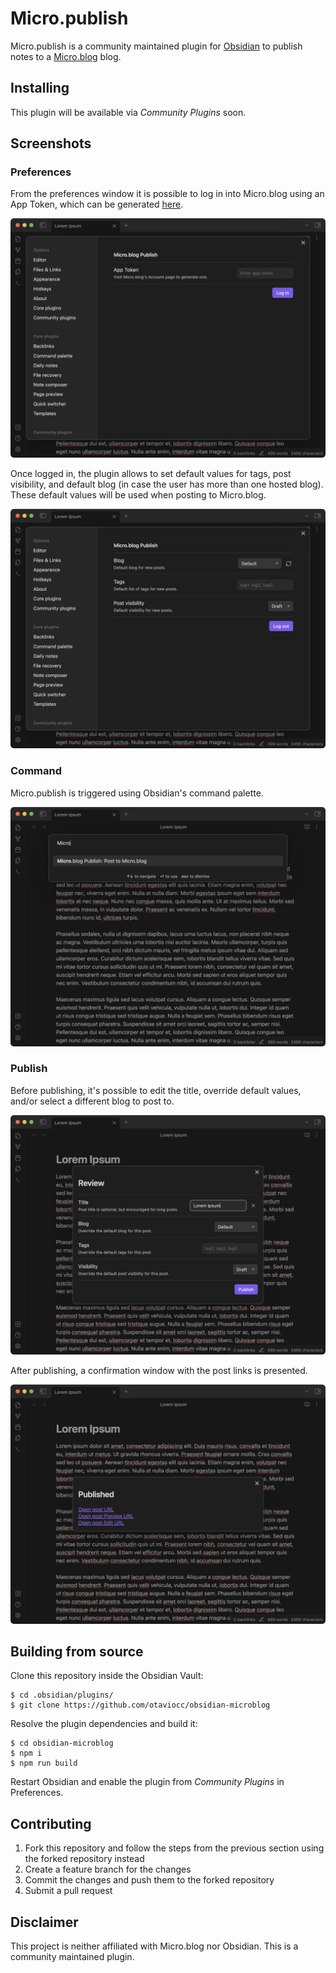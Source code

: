 # Micro.publish

Micro.publish is a community maintained plugin for [Obsidian](https://obsidian.md/) to publish notes to a [Micro.blog](https://micro.blog/) blog.

## Installing

This plugin will be available via *Community Plugins* soon.

## Screenshots

### Preferences

From the preferences window it is possible to log in into Micro.blog using an App Token, which can be generated [here](https://micro.blog/account/apps).

![](images/01-preferences.png)

Once logged in, the plugin allows to set default values for tags, post visibility, and default blog (in case the user has more than one hosted blog). These default values will be used when posting to Micro.blog.

![](images/02-preferences.png)

### Command

Micro.publish is triggered using Obsidian's command palette.

![](images/03-command.png)

### Publish

Before publishing, it's possible to edit the title, override default values, and/or select a different blog to post to.

![](images/04-review.png)

After publishing, a confirmation window with the post links is presented.

![](images/05-confirmation.png)

## Building from source

Clone this repository inside the Obsidian Vault:

```
$ cd .obsidian/plugins/
$ git clone https://github.com/otaviocc/obsidian-microblog
```

Resolve the plugin dependencies and build it:

```
$ cd obsidian-microblog
$ npm i
$ npm run build
```

Restart Obsidian and enable the plugin from *Community Plugins* in Preferences.

## Contributing

1. Fork this repository and follow the steps from the previous section using the forked repository instead
2. Create a feature branch for the changes
3. Commit the changes and push them to the forked repository
4. Submit a pull request

## Disclaimer

This project is neither affiliated with Micro.blog nor Obsidian. This is a community maintained plugin.